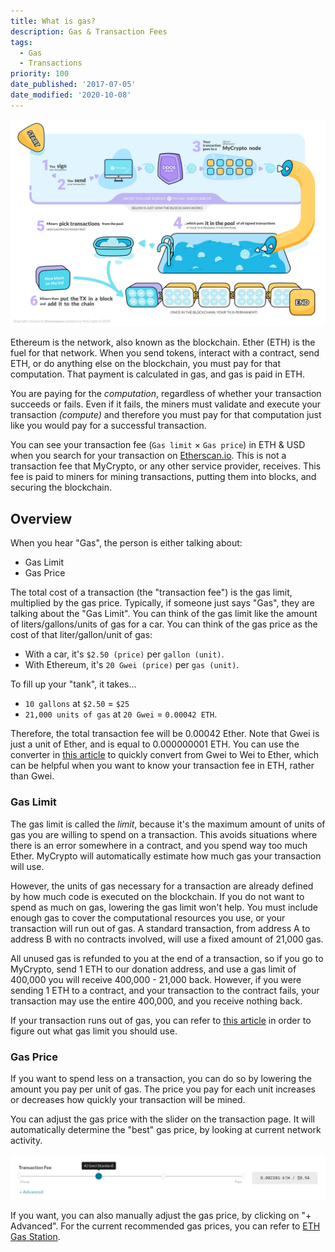 ```yaml
---
title: What is gas?
description: Gas & Transaction Fees
tags:
  - Gas
  - Transactions
priority: 100
date_published: '2017-07-05'
date_modified: '2020-10-08'
---
```


![Transaction pool infographic](../../assets/shared/transaction-pool-infographic.png)

Ethereum is the network, also known as the blockchain. Ether (ETH) is the fuel for that network. When you send tokens, interact with a contract, send ETH, or do anything else on the blockchain, you must pay for that computation. That payment is calculated in gas, and gas is paid in ETH.

You are paying for the _computation_, regardless of whether your transaction succeeds or fails. Even if it fails, the miners must validate and execute your transaction _(compute)_ and therefore you must pay for that computation just like you would pay for a successful transaction.

You can see your transaction fee (`Gas limit` × `Gas price`) in ETH & USD when you search for your transaction on [Etherscan.io](https://etherscan.io). This is not a transaction fee that MyCrypto, or any other service provider, receives. This fee is paid to miners for mining transactions, putting them into blocks, and securing the blockchain.

## Overview

When you hear "Gas", the person is either talking about:

- Gas Limit
- Gas Price

The total cost of a transaction (the "transaction fee") is the gas limit, multiplied by the gas price. Typically, if someone just says "Gas", they are talking about the "Gas Limit". You can think of the gas limit like the amount of liters/gallons/units of gas for a car. You can think of the gas price as the cost of that liter/gallon/unit of gas:

- With a car, it's `$2.50 (price)` per `gallon (unit)`.
- With Ethereum, it's `20 Gwei (price)` per `gas (unit)`.

To fill up your "tank", it takes...

- `10 gallons` at `$2.50` = `$25`
- `21,000 units of gas` at `20 Gwei` = `0.00042 ETH`.

Therefore, the total transaction fee will be 0.00042 Ether. Note that Gwei is just a unit of Ether, and is equal to 0.000000001 ETH. You can use the converter in [this article](/general-knowledge/ethereum-blockchain/what-are-the-different-units-used-in-ethereum) to quickly convert from Gwei to Wei to Ether, which can be helpful when you want to know your transaction fee in ETH, rather than Gwei.

### Gas Limit

The gas limit is called the _limit_, because it's the maximum amount of units of gas you are willing to spend on a transaction. This avoids situations where there is an error somewhere in a contract, and you spend way too much Ether. MyCrypto will automatically estimate how much gas your transaction will use.

However, the units of gas necessary for a transaction are already defined by how much code is executed on the blockchain. If you do not want to spend as much on gas, lowering the gas limit won't help. You must include enough gas to cover the computational resources you use, or your transaction will run out of gas. A standard transaction, from address A to address B with no contracts involved, will use a fixed amount of 21,000 gas.

All unused gas is refunded to you at the end of a transaction, so if you go to MyCrypto, send 1 ETH to our donation address, and use a gas limit of 400,000 you will receive 400,000 - 21,000 back. However, if you were sending 1 ETH to a contract, and your transaction to the contract fails, your transaction may use the entire 400,000, and you receive nothing back.

If your transaction runs out of gas, you can refer to [this article](/how-to/sending/how-to-know-what-gas-price-or-gas-limit-to-use) in order to figure out what gas limit you should use.

### Gas Price

If you want to spend less on a transaction, you can do so by lowering the amount you pay per unit of gas. The price you pay for each unit increases or decreases how quickly your transaction will be mined.

You can adjust the gas price with the slider on the transaction page. It will automatically determine the "best" gas price, by looking at current network activity.

![](../../assets/general-knowledge/ethereum-blockchain/what-is-gas/transaction-fee-slider.png)

If you want, you can also manually adjust the gas price, by clicking on "+ Advanced". For the current recommended gas prices, you can refer to [ETH Gas Station](https://ethgasstation.info/).
